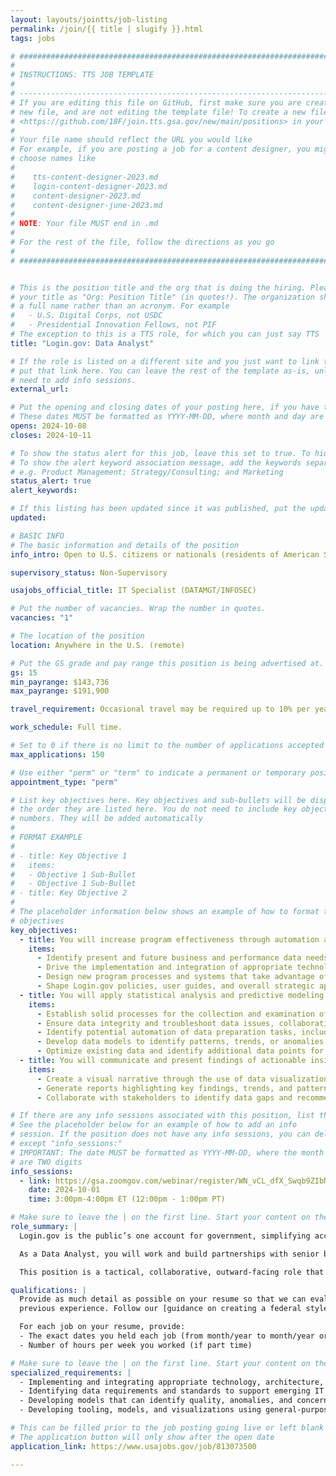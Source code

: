 ```yaml
---
layout: layouts/jointts/job-listing
permalink: /join/{{ title | slugify }}.html
tags: jobs

# ###############################################################################
#                                                                              #
# INSTRUCTIONS: TTS JOB TEMPLATE                                               #
#                                                                              #
# -----------------------------------------------------------------------------#
# If you are editing this file on GitHub, first make sure you are creating a   #
# new file, and are not editing the template file! To create a new file, go to #
# <https://github.com/18F/join.tts.gsa.gov/new/main/positions> in your browser #
#                                                                              #
# Your file name should reflect the URL you would like                         #
# For example, if you are posting a job for a content designer, you might      #
# choose names like                                                            #
#                                                                              #
#    tts-content-designer-2023.md                                              #
#    login-content-designer-2023.md                                            #
#    content-designer-2023.md                                                  #
#    content-designer-june-2023.md                                             #
#                                                                              #
# NOTE: Your file MUST end in .md                                              #
#                                                                              #
# For the rest of the file, follow the directions as you go                    #
#                                                                              #
# ###############################################################################


# This is the position title and the org that is doing the hiring. Please format
# your title as "Org: Position Title" (in quotes!). The organization should be
# a full name rather than an acronym. For example
#   - U.S. Digital Corps, not USDC
#   - Presidential Innovation Fellows, not PIF
# The exception to this is a TTS role, for which you can just say TTS
title: "Login.gov: Data Analyst"

# If the role is listed on a different site and you just want to link to it,
# put that link here. You can leave the rest of the template as-is, unless you 
# need to add info sessions.
external_url:

# Put the opening and closing dates of your posting here, if you have them
# These dates MUST be formatted as YYYY-MM-DD, where month and day are 2-digits
opens: 2024-10-08
closes: 2024-10-11

# To show the status alert for this job, leave this set to true. To hide it, change to false
# To show the alert keyword association message, add the keywords separated by a semi-colon
# e.g. Product Management; Strategy/Consulting; and Marketing
status_alert: true
alert_keywords:

# If this listing has been updated since it was published, put the updated date below in YYYY-MM-DD format
updated:

# BASIC INFO
# The basic information and details of the position
info_intro: Open to U.S. citizens or nationals (residents of American Samoa and Swains Island). Subject to background check.

supervisory_status: Non-Supervisory

usajobs_official_title: IT Specialist (DATAMGT/INFOSEC)

# Put the number of vacancies. Wrap the number in quotes.
vacancies: "1" 

# The location of the position
location: Anywhere in the U.S. (remote)

# Put the GS grade and pay range this position is being advertised at. For SES positions, set the value of gs to SES.
gs: 15
min_payrange: $143,736
max_payrange: $191,900

travel_requirement: Occasional travel may be required up to 10% per year.

work_schedule: Full time.

# Set to 0 if there is no limit to the number of applications accepted
max_applications: 150

# Use either "perm" or "term" to indicate a permanent or temporary position
appointment_type: "perm"

# List key objectives here. Key objectives and sub-bullets will be displayed in
# the order they are listed here. You do not need to include key objective
# numbers. They will be added automatically
#
# FORMAT EXAMPLE
# 
# - title: Key Objective 1
#   items: 
#   - Objective 1 Sub-Bullet
#   - Objective 1 Sub-Bullet
# - title: Key Objective 2
#
# The placeholder information below shows an example of how to format the key
# objectives
key_objectives:
  - title: You will increase program effectiveness through automation and technology-forward operations.
    items: 
      - Identify present and future business and performance data needs.
      - Drive the implementation and integration of appropriate technology, architecture, and tooling, including AI/ML capabilities, to support Login.gov data and analytical needs and to scale its processes.
      - Design new program processes and systems that take advantage of and enhance Login.gov’s ability to understand threats and drive decisions through data.
      - Shape Login.gov policies, user guides, and overall strategic approach to technology and program roadmap.
  - title: You will apply statistical analysis and predictive modeling skills to collect and analyze data.
    items:
      - Establish solid processes for the collection and examination of relevant information from multiple sources, and structuring it to allow for effective analysis.
      - Ensure data integrity and troubleshoot data issues, collaborating with relevant stakeholders to implement any necessary updates or modifications to optimize data performance.
      - Identify potential automation of data preparation tasks, including structuring, cleansing, and modeling.
      - Develop data models to identify patterns, trends, or anomalies within the program data, applying statistical techniques to interpret data and draw conclusions.
      - Optimize existing data and identify additional data points for analysis, verifying security and privacy compliance.
  - title: You will communicate and present findings of actionable insights gained from data analysis.
    items:
      - Create a visual narrative through the use of data visualization tools, such as dashboards, charts, maps, and other graphical representations.
      - Generate reports highlighting key findings, trends, and patterns, as well as associated risks and recommended actions.
      - Collaborate with stakeholders to identify data gaps and recommend mitigation/remediation, including associated performance metrics.

# If there are any info sessions associated with this position, list them here
# See the placeholder below for an example of how to add an info
# session. If the position does not have any info sessions, you can delete everything
# except "info_sessions:"
# IMPORTANT: The date MUST be formatted as YYYY-MM-DD, where the month and day
# are TWO digits 
info_sessions:
  - link: https://gsa.zoomgov.com/webinar/register/WN_vCL_dfX_Swqb9ZIbNatDtw
    date: 2024-10-01
    time: 3:00pm-4:00pm ET (12:00pm - 1:00pm PT)

# Make sure to leave the | on the first line. Start your content on the following line.
role_summary: | 
  Login.gov is the public’s one account for government, simplifying access to government benefits and services for members of the public by enabling them to reuse one secure account across government agencies, and improving the security of government systems by enabling agencies to leverage a shared technology service to provide strong authentication and identity verification services to their customers.

  As a Data Analyst, you will work and build partnerships with senior business and technical staff within the program as well as leading cloud service providers, third party assessment organizations, tool vendors, and agencies. You will help Login.gov design, develop, and implement automated data driven approaches for measuring product performance, testing control implementations and continuous monitoring of cloud services.

  This position is a tactical, collaborative, outward-facing role that will require a blend of product and data expertise, a focus on consistency and quality, and a future-focused view for how Login.gov can use data in service of its mission.

qualifications: |
  Provide as much detail as possible on your resume so that we can evaluate your
  previous experience. Follow our [guidance on creating a federal style resume](https://join.tts.gsa.gov/resume/). Failure to provide required information may result in disqualification.

  For each job on your resume, provide:
  - The exact dates you held each job (from month/year to month/year or "present")
  - Number of hours per week you worked (if part time)

# Make sure to leave the | on the first line. Start your content on the following line.
specialized_requirements: | 
  - Implementing and integrating appropriate technology, architecture, and tooling to support data science activities, including artificial intelligence/machine learning capabilities.
  - Identifying data requirements and standards to support emerging IT and IT cybersecurity initiatives (e.g. cloud computing, DevSecOps, continuous integration and continuous delivery)
  - Developing models that can identify quality, anomalies, and concerning trends in structured/semistructured/unstructured data to provide near real time feedback.
  - Developing tooling, models, and visualizations using general-purpose programming languages (such as Python) and/or tools optimized for statistical and data analysis (such as R).

# This can be filled prior to the job posting going live or left blank
# The application button will only show after the open date
application_link: https://www.usajobs.gov/job/813073500

---
```

